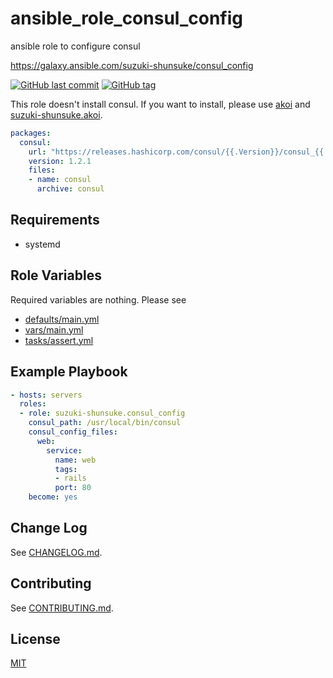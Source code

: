 # ansible_role_consul_config

ansible role to configure consul

https://galaxy.ansible.com/suzuki-shunsuke/consul_config

[![GitHub last commit](https://img.shields.io/github/last-commit/suzuki-shunsuke/ansible_role_consul_config.svg)](https://github.com/suzuki-shunsuke/ansible_role_consul_config)
[![GitHub tag](https://img.shields.io/github/tag/suzuki-shunsuke/ansible_role_consul_config.svg)](https://github.com/suzuki-shunsuke/ansible_role_consul_config/releases)

This role doesn't install consul.
If you want to install, please use [akoi](https://github.com/suzuki-shunsuke/akoi) and [suzuki-shunsuke.akoi](https://github.com/suzuki-shunsuke/ansible_role_akoi).

```yaml
packages:
  consul:
    url: "https://releases.hashicorp.com/consul/{{.Version}}/consul_{{.Version}}_linux_amd64.zip"
    version: 1.2.1
    files:
    - name: consul
      archive: consul
```

## Requirements

* systemd

## Role Variables

Required variables are nothing.
Please see

* [defaults/main.yml](defaults/main.yml)
* [vars/main.yml](vars/main.yml)
* [tasks/assert.yml](tasks/assert.yml)

## Example Playbook

```yaml
- hosts: servers
  roles:
  - role: suzuki-shunsuke.consul_config
    consul_path: /usr/local/bin/consul
    consul_config_files:
      web:
        service:
          name: web
          tags:
          - rails
          port: 80
    become: yes
```

## Change Log

See [CHANGELOG.md](CHANGELOG.md).

## Contributing

See [CONTRIBUTING.md](CONTRIBUTING.md).

## License

[MIT](LICENSE)
